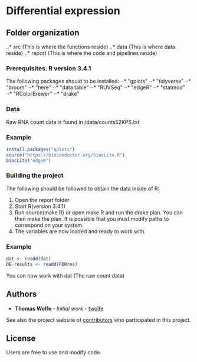 # Differential expression

## Folder organization

..* src (This is where the functions reside)
..* data (This is where data reside)
..* report (This is where the code and pipelines reside)

### Prerequisites. R version 3.4.1

The following packages should to be installed:
⋅⋅* "gplots"
⋅⋅* "tidyverse"
⋅⋅* "broom"
⋅⋅* "here"
⋅⋅* "data.table"
⋅⋅* "RUVSeq"
⋅⋅* "edgeR"
⋅⋅* "statmod"
⋅⋅* "RColorBrewer"
⋅⋅* "drake"

### Data
Raw RNA count data is found in /data/counts52KPS.txt

### Example
```r
install.packages("gplots")
source("https://bioconductor.org/biocLite.R")
biocLite("edgeR")
```

### Building the project

The following should be followed to obtain the data inside of R:
1. Open the report folder
2. Start R(version 3.4.1)
3. Run source(make.R) or open make.R and run the drake plan. You can then make the plan. It is possible that you must modify paths to correspond on your system.
4. The variables are now loaded and ready to work with.

### Example
```r
dat <- readd(dat)
DE-results <- readd(FDRres)
```

You can now work with dat (The raw count data)

## Authors

* **Thomas Wolfe** - *Initial work* - [twolfe](https://github.com/twolfe)

See also the project website of [contributors](http://www.botanik.univie.ac.at/systematik/projects/dactylorhiza/people.html) who participated in this project.

## License

Users are free to use and modify code.
